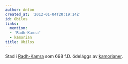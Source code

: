 ```yaml
---
author: Anton
created_at: '2012-01-04T20:19:14Z'
id: Obilos
links:
  mention:
  - 'Radh-Kamra'
  - kamorian
title: Obilos
---
```


Stad i [Radh-Kamra] som 698 f.D. ödeläggs av [kamorianer].

  [Radh-Kamra]: Radh-Kamra
  [kamorianer]: kamorian
